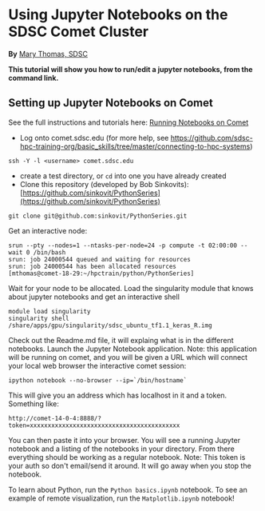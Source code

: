 # Using Jupyter Notebooks on the SDSC Comet Cluster
**By** [Mary Thomas, SDSC](https://hpc-students.sdsc.edu/instr_bios/mary_thomas.html)

**This tutorial will show you how to run/edit a jupyter notebooks, from the command link.**

## Setting up Jupyter Notebooks on Comet

See the full instructions and tutorials here:  [Running Notebooks on Comet](https://comet-notebooks-101.readthedocs.io/en/comet/index.html)

* Log onto comet.sdsc.edu  (for more help, see https://github.com/sdsc-hpc-training-org/basic_skills/tree/master/connecting-to-hpc-systems)
```
ssh -Y -l <username> comet.sdsc.edu
```

* create a test directory, or ```cd``` into one you have already created
* Clone this repository (developed by Bob Sinkovits):   [https://github.com/sinkovit/PythonSeries](https://github.com/sinkovit/PythonSeries)
```
git clone git@github.com:sinkovit/PythonSeries.git
```

Get an interactive node:
```
srun --pty --nodes=1 --ntasks-per-node=24 -p compute -t 02:00:00 --wait 0 /bin/bash
srun: job 24000544 queued and waiting for resources
srun: job 24000544 has been allocated resources
[mthomas@comet-18-29:~/hpctrain/python/PythonSeries] 
```
Wait for your node to be allocated.
Load the singularity module that knows about jupyter notebooks and get an interactive shell
```
module load singularity
singularity shell /share/apps/gpu/singularity/sdsc_ubuntu_tf1.1_keras_R.img
```
Check out the Readme.md file, it will explaing what is in the different notebooks.
Launch the Jupyter Notebook application. 
Note: this application will be running on comet, and you will be given a URL which will connect your local web browser the interactive comet session:
```
ipython notebook --no-browser --ip=`/bin/hostname`
```
This will give you an address which has localhost in it and a token. Something
like:
```
http://comet-14-0-4:8888/?token=xxxxxxxxxxxxxxxxxxxxxxxxxxxxxxxxxxxxxxxxxx
```
You can then paste it into your browser. You will see a running Jupyter
notebook and a listing of the notebooks in your directory. From there everything should be working as a regular notebook.
Note: This token is your auth so don't email/send it around. It will go away when you stop the notebook. 

To learn about Python, run the ```Python basics.ipynb```   notebook.
To see an example of remote visualization, run the  ```Matplotlib.ipynb```  notebook!



